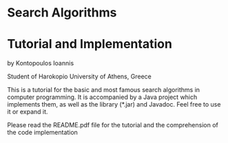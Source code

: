 # Search Algorithms

# Tutorial and Implementation

by Kontopoulos Ioannis

Student of Harokopio University of Athens, Greece

This is a tutorial for the basic and most famous search algorithms in computer programming. It is accompanied by a Java project which implements them, as well as the library (*.jar) and Javadoc. Feel free to use it or expand it.

Please read the README.pdf file for the tutorial and the comprehension of the code implementation
